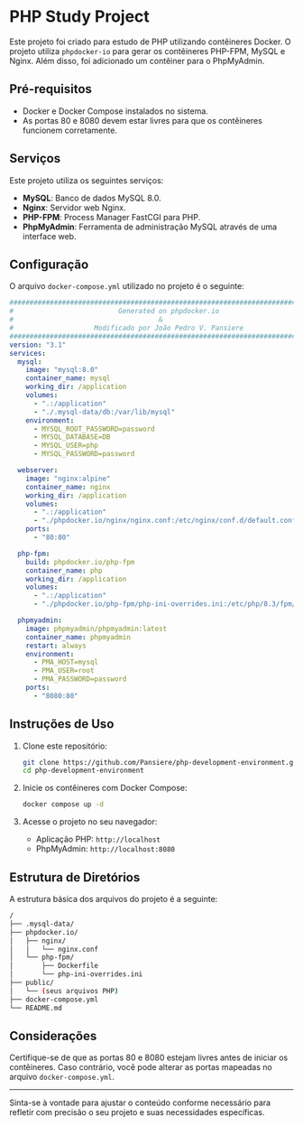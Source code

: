 # PHP Study Project

Este projeto foi criado para estudo de PHP utilizando contêineres Docker. O projeto utiliza `phpdocker-io` para gerar os contêineres PHP-FPM, MySQL e Nginx. Além disso, foi adicionado um contêiner para o PhpMyAdmin.

## Pré-requisitos

- Docker e Docker Compose instalados no sistema.
- As portas 80 e 8080 devem estar livres para que os contêineres funcionem corretamente.

## Serviços

Este projeto utiliza os seguintes serviços:

- **MySQL**: Banco de dados MySQL 8.0.
- **Nginx**: Servidor web Nginx.
- **PHP-FPM**: Process Manager FastCGI para PHP.
- **PhpMyAdmin**: Ferramenta de administração MySQL através de uma interface web.

## Configuração

O arquivo `docker-compose.yml` utilizado no projeto é o seguinte:

```yaml
###############################################################################
#                          Generated on phpdocker.io                          #
#                                    &                                        #
#                    Modificado por João Pedro V. Pansiere                    #
###############################################################################
version: "3.1"
services:
  mysql:
    image: "mysql:8.0"
    container_name: mysql
    working_dir: /application
    volumes:
      - ".:/application"
      - "./.mysql-data/db:/var/lib/mysql"
    environment:
      - MYSQL_ROOT_PASSWORD=password
      - MYSQL_DATABASE=DB
      - MYSQL_USER=php
      - MYSQL_PASSWORD=password

  webserver:
    image: "nginx:alpine"
    container_name: nginx
    working_dir: /application
    volumes:
      - ".:/application"
      - "./phpdocker.io/nginx/nginx.conf:/etc/nginx/conf.d/default.conf"
    ports:
      - "80:80"

  php-fpm:
    build: phpdocker.io/php-fpm
    container_name: php
    working_dir: /application
    volumes:
      - ".:/application"
      - "./phpdocker.io/php-fpm/php-ini-overrides.ini:/etc/php/8.3/fpm/conf.d/99-overrides.ini"

  phpmyadmin:
    image: phpmyadmin/phpmyadmin:latest
    container_name: phpmyadmin
    restart: always
    environment:
      - PMA_HOST=mysql
      - PMA_USER=root
      - PMA_PASSWORD=password
    ports:
      - "8080:80"
```

## Instruções de Uso

1. Clone este repositório:

   ```sh
   git clone https://github.com/Pansiere/php-development-environment.git
   cd php-development-environment
   ```

2. Inicie os contêineres com Docker Compose:

   ```sh
   docker compose up -d
   ```

3. Acesse o projeto no seu navegador:
   - Aplicação PHP: `http://localhost`
   - PhpMyAdmin: `http://localhost:8080`

## Estrutura de Diretórios

A estrutura básica dos arquivos do projeto é a seguinte:

```BASH
/
├── .mysql-data/
├── phpdocker.io/
│   ├── nginx/
│   │   └── nginx.conf
│   └── php-fpm/
│       ├── Dockerfile
│       └── php-ini-overrides.ini
├── public/
│   └── (seus arquivos PHP)
├── docker-compose.yml
└── README.md
```

## Considerações

Certifique-se de que as portas 80 e 8080 estejam livres antes de iniciar os contêineres. Caso contrário, você pode alterar as portas mapeadas no arquivo `docker-compose.yml`.

---

Sinta-se à vontade para ajustar o conteúdo conforme necessário para refletir com precisão o seu projeto e suas necessidades específicas.
